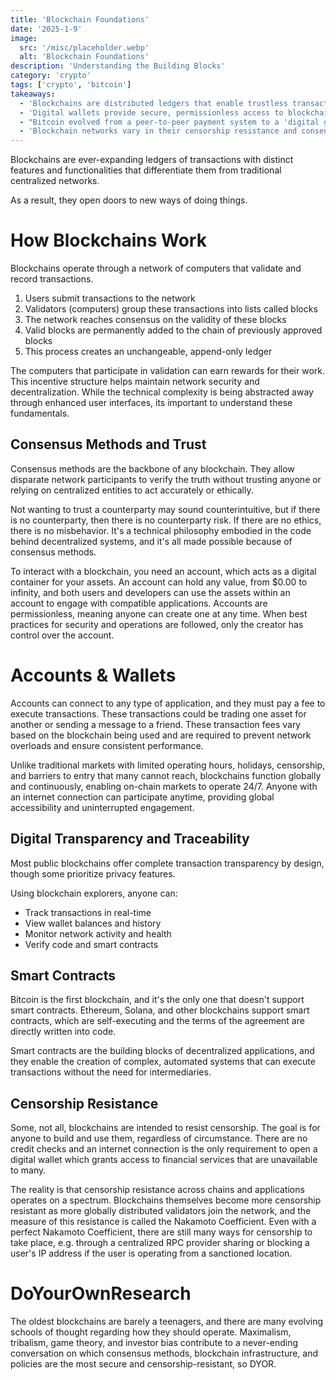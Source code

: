 ```yaml
---
title: 'Blockchain Foundations'
date: '2025-1-9'
image:
  src: '/misc/placeholder.webp'
  alt: 'Blockchain Foundations'
description: 'Understanding the Building Blocks'
category: 'crypto'
tags: ['crypto', 'bitcoin']
takeaways:
  - 'Blockchains are distributed ledgers that enable trustless transactions through, eliminating the need for centralized intermediaries.'
  - 'Digital wallets provide secure, permissionless access to blockchain networks, enabling 24/7 participation.'
  - "Bitcoin evolved from a peer-to-peer payment system to a 'digital gold' store of value."
  - 'Blockchain networks vary in their censorship resistance and consensus mechanisms.'
---
```


Blockchains are ever-expanding ledgers of transactions with distinct features and functionalities that differentiate them from traditional centralized networks.

As a result, they open doors to new ways of doing things.

# How Blockchains Work

Blockchains operate through a network of computers that validate and record transactions.

1. Users submit transactions to the network
2. Validators (computers) group these transactions into lists called blocks
3. The network reaches consensus on the validity of these blocks
4. Valid blocks are permanently added to the chain of previously approved blocks
5. This process creates an unchangeable, append-only ledger

The computers that participate in validation can earn rewards for their work. This incentive structure helps maintain network security and decentralization. While the technical complexity is being abstracted away through enhanced user interfaces, its important to understand these fundamentals.

## Consensus Methods and Trust

Consensus methods are the backbone of any blockchain. They allow disparate network participants to verify the truth without trusting anyone or relying on centralized entities to act accurately or ethically.

Not wanting to trust a counterparty may sound counterintuitive, but if there is no counterparty, then there is no counterparty risk. If there are no ethics, there is no misbehavior. It's a technical philosophy embodied in the code behind decentralized systems, and it's all made possible because of consensus methods.

To interact with a blockchain, you need an account, which acts as a digital container for your assets. An account can hold any value, from $0.00 to infinity, and both users and developers can use the assets within an account to engage with compatible applications. Accounts are permissionless, meaning anyone can create one at any time. When best practices for security and operations are followed, only the creator has control over the account.

# Accounts & Wallets

Accounts can connect to any type of application, and they must pay a fee to execute transactions. These transactions could be trading one asset for another or sending a message to a friend. These transaction fees vary based on the blockchain being used and are required to prevent network overloads and ensure consistent performance.

Unlike traditional markets with limited operating hours, holidays, censorship, and barriers to entry that many cannot reach, blockchains function globally and continuously, enabling on-chain markets to operate 24/7. Anyone with an internet connection can participate anytime, providing global accessibility and uninterrupted engagement.

## Digital Transparency and Traceability

Most public blockchains offer complete transaction transparency by design, though some prioritize privacy features.

Using blockchain explorers, anyone can:

- Track transactions in real-time
- View wallet balances and history
- Monitor network activity and health
- Verify code and smart contracts

## Smart Contracts

Bitcoin is the first blockchain, and it's the only one that doesn't support smart contracts. Ethereum, Solana, and other blockchains support smart contracts, which are self-executing and the terms of the agreement are directly written into code.

Smart contracts are the building blocks of decentralized applications, and they enable the creation of complex, automated systems that can execute transactions without the need for intermediaries.

## Censorship Resistance

Some, not all, blockchains are intended to resist censorship. The goal is for anyone to build and use them, regardless of circumstance. There are no credit checks and an internet connection is the only requirement to open a digital wallet which grants access to financial services that are unavailable to many.

The reality is that censorship resistance across chains and applications operates on a spectrum. Blockchains themselves become more censorship resistant as more globally distributed validators join the network, and the measure of this resistance is called the Nakamoto Coefficient. Even with a perfect Nakamoto Coefficient, there are still many ways for censorship to take place, e.g. through a centralized RPC provider sharing or blocking a user's IP address if the user is operating from a sanctioned location.

# DoYourOwnResearch

The oldest blockchains are barely a teenagers, and there are many evolving schools of thought regarding how they should operate. Maximalism, tribalism, game theory, and investor bias contribute to a never-ending conversation on which consensus methods, blockchain infrastructure, and policies are the most secure and censorship-resistant, so DYOR.
